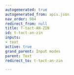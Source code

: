 ```yaml
---
autogenerated: true
autogenerated_from: apis.json
nav_order: 984
redirect_from: null
title: T-tact-AN-ZIN
id: t-tact-an-zin
inputs:
- text
active: true
grand_parent: Input modes
parent: Text
redirect_to: t-tact-an-zin

---
```


